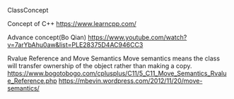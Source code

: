 ClassConcept

Concept of C++ 
https://www.learncpp.com/

Advance concept(Bo Qian)
https://www.youtube.com/watch?v=7arYbAhu0aw&list=PLE28375D4AC946CC3

Rvalue Reference and Move Semantics
Move semantics means the class will transfer ownership of the object rather than making a copy.
https://www.bogotobogo.com/cplusplus/C11/5_C11_Move_Semantics_Rvalue_Reference.php
https://mbevin.wordpress.com/2012/11/20/move-semantics/
